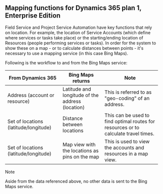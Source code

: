 ## Mapping functions for Dynamics 365 plan 1, Enterprise Edition  
 Field Service and Project Service Automation have key functions that rely on location. For example, the location of Service Accounts (which define where services or tasks take place) or the starting/ending location of Resources (people performing services or tasks).  In order for the system to show these on a map - or to calculate distances between points - it's necessary to use a mapping service (in this case Bing Maps).  
  
 Following is the workflow to and from the Bing Maps service:  
  
|From Dynamics 365|Bing Maps returns|Note|  
|-----------------------|-----------------------|----------|  
|Address (account or resource)|Latitude and longitude of the address (location)|This is referred to as "geo-coding" of an address.|  
|Set of locations (latitude/longitude)|Distance between locations|This can be used to find optimal routes for resources or to calculate travel times.|  
|Set of locations (latitude/longitude)|Map view with the locations as pins on the map|This is used to view the accounts and resources in a map view.|  
  
> [!NOTE]
>  Aside from the data referenced above, no other data is sent to the Bing Maps service.